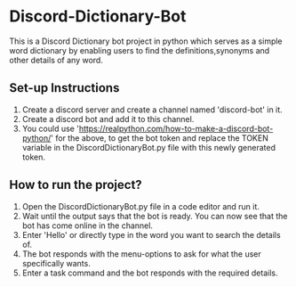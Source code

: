 # Discord-Dictionary-Bot
This is a Discord Dictionary bot project in python which serves as a simple word dictionary by enabling users to find the definitions,synonyms and other details of any word. 

## Set-up Instructions
1. Create a discord server and create a channel named 'discord-bot' in it.
2. Create a discord bot and add it to this channel.
3. You could use 'https://realpython.com/how-to-make-a-discord-bot-python/' for the above, to get the bot token and replace the TOKEN variable in the DiscordDictionaryBot.py file with this newly generated token.

## How to run the project?
1. Open the DiscordDictionaryBot.py file in a code editor and run it. 
2. Wait until the output says that the bot is ready. You can now see that the bot has come online in the channel.
3. Enter 'Hello' or directly type in the word you want to search the details of.
4. The bot responds with the menu-options to ask for what the user specifically wants.
5. Enter a task command and the bot responds with the required details.
